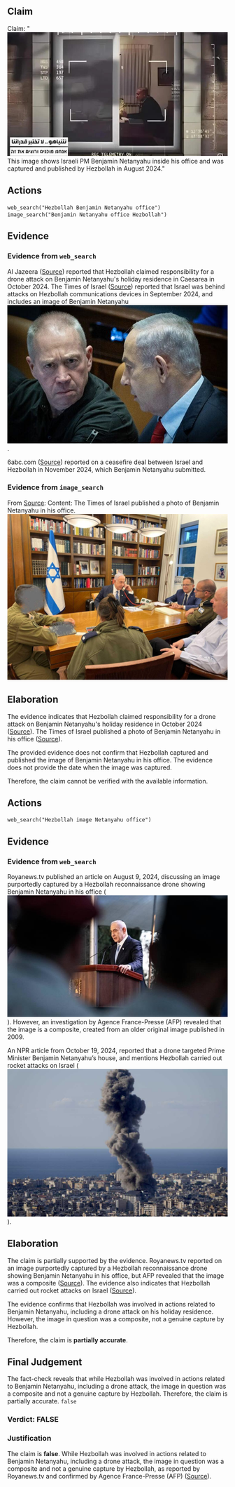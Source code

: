 ## Claim
Claim: "![image 56](media/87.jpg) This image shows Israeli PM Benjamin Netanyahu inside his office and was captured and published by Hezbollah in August 2024."

## Actions
```
web_search("Hezbollah Benjamin Netanyahu office")
image_search("Benjamin Netanyahu office Hezbollah")
```

## Evidence
### Evidence from `web_search`
Al Jazeera ([Source](https://www.aljazeera.com/news/2024/10/22/hezbollah-takes-responsibility-for-drone-attack-on-netanyahu-holiday-home)) reported that Hezbollah claimed responsibility for a drone attack on Benjamin Netanyahu's holiday residence in Caesarea in October 2024. The Times of Israel ([Source](https://www.timesofisrael.com/netanyahus-office-confirms-israel-was-behind-devastating-pager-attacks-on-hezbollah/)) reported that Israel was behind attacks on Hezbollah communications devices in September 2024, and includes an image of Benjamin Netanyahu ![image 2317](media/2025-07-20_11-08-1753009721-653700.jpg).

6abc.com ([Source](https://6abc.com/15590173)) reported on a ceasefire deal between Israel and Hezbollah in November 2024, which Benjamin Netanyahu submitted.


### Evidence from `image_search`
From [Source](https://www.timesofisrael.com/liveblog_entry/shortly-after-strike-pms-office-releases-photo-of-netanyahu-at-military-hq/): 
Content: The Times of Israel published a photo of Benjamin Netanyahu in his office. ![image 7796](media/2025-08-29_22-04-1756505054-604978.jpg)


## Elaboration
The evidence indicates that Hezbollah claimed responsibility for a drone attack on Benjamin Netanyahu's holiday residence in October 2024 ([Source](https://www.aljazeera.com/news/2024/10/22/hezbollah-takes-responsibility-for-drone-attack-on-netanyahu-holiday-home)). The Times of Israel published a photo of Benjamin Netanyahu in his office ([Source](https://www.timesofisrael.com/liveblog_entry/shortly-after-strike-pms-office-releases-photo-of-netanyahu-at-military-hq/)).

The provided evidence does not confirm that Hezbollah captured and published the image of Benjamin Netanyahu in his office. The evidence does not provide the date when the image was captured.

Therefore, the claim cannot be verified with the available information.


## Actions
```
web_search("Hezbollah image Netanyahu office")
```

## Evidence
### Evidence from `web_search`
Royanews.tv published an article on August 9, 2024, discussing an image purportedly captured by a Hezbollah reconnaissance drone showing Benjamin Netanyahu in his office (![image 9012](media/2025-08-30_00-22-1756513366-682965.jpg)). However, an investigation by Agence France-Presse (AFP) revealed that the image is a composite, created from an older original image published in 2009.

An NPR article from October 19, 2024, reported that a drone targeted Prime Minister Benjamin Netanyahu’s house, and mentions Hezbollah carried out rocket attacks on Israel (![image 9013](media/2025-08-30_00-22-1756513371-247055.jpg)).


## Elaboration
The claim is partially supported by the evidence. Royanews.tv reported on an image purportedly captured by a Hezbollah reconnaissance drone showing Benjamin Netanyahu in his office, but AFP revealed that the image was a composite ([Source](https://www.aljazeera.com/news/2024/10/22/hezbollah-takes-responsibility-for-drone-attack-on-netanyahu-holiday-home)). The evidence also indicates that Hezbollah carried out rocket attacks on Israel ([Source](https://www.aljazeera.com/news/2024/10/22/hezbollah-takes-responsibility-for-drone-attack-on-netanyahu-holiday-home)).

The evidence confirms that Hezbollah was involved in actions related to Benjamin Netanyahu, including a drone attack on his holiday residence. However, the image in question was a composite, not a genuine capture by Hezbollah.

Therefore, the claim is **partially accurate**.


## Final Judgement
The fact-check reveals that while Hezbollah was involved in actions related to Benjamin Netanyahu, including a drone attack, the image in question was a composite and not a genuine capture by Hezbollah. Therefore, the claim is partially accurate. `false`

### Verdict: FALSE

### Justification
The claim is **false**. While Hezbollah was involved in actions related to Benjamin Netanyahu, including a drone attack, the image in question was a composite and not a genuine capture by Hezbollah, as reported by Royanews.tv and confirmed by Agence France-Presse (AFP) ([Source](https://www.aljazeera.com/news/2024/10/22/hezbollah-takes-responsibility-for-drone-attack-on-netanyahu-holiday-home)).
